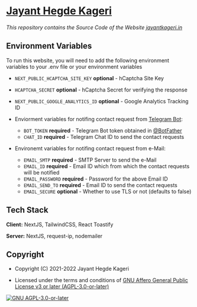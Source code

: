 <!-- Website of jayantkageri, NextJS Site for jayantkageri.in
Copyright (C) 2021 - 2022  Jayant Hegde Kageri

This file is part of Website of jayantkageri.

Website of jayantkageri is free software: you can redistribute it and/or modify
it under the terms of the GNU Affero General Public License as published by
the Free Software Foundation, either version 3 of the License, or
(at your option) any later version.

Website of jayantkageri is distributed in the hope that it will be useful,
but WITHOUT ANY WARRANTY; without even the implied warranty of
MERCHANTABILITY or FITNESS FOR A PARTICULAR PURPOSE.  See the
GNU Affero General Public License for more details.

You should have received a copy of the GNU Affero General Public License
along with Website of jayantkageri.  If not, see <https://www.gnu.org/licenses/>. -->

# [Jayant Hegde Kageri](https://jayantkageri.in)

_This repository contains the Source Code of the Website [jayantkageri.in](https://jayantkageri.in)_

## Environment Variables

To run this website, you will need to add the following environment variables to your .env file or your environment variables

* `NEXT_PUBLIC_HCAPTCHA_SITE_KEY` **optional** - hCaptcha Site Key

* `HCAPTCHA_SECRET` **optional** - hCaptcha Secret for verifying the response

* `NEXT_PUBLIC_GOOGLE_ANALYTICS_ID` **optional** - Google Analytics Tracking ID

* Enviorment variables for notifing contact request from [Telegram Bot](https://telegram.me/BotFather):
  * `BOT_TOKEN` **required** - Telegram Bot token obtained in [@BotFather](https://telegram.me/BotFather)
  * `CHAT_ID` **required** - Telegram Chat ID to send the contact requests

* Environemt variables for notifing contact request from e-Mail:
  * `EMAIL_SMTP` **required** - SMTP Server to send the e-Mail
  * `EMAIL_ID` **required** - Email ID which from which the contact requests will be notified
  * `EMAIL_PASSWORD` **required** - Password for the above Email ID
  * `EMAIL_SEND_TO` **required** - Email ID to send the contact requests
  * `EMAIL_SECURE` **optional** - Whether to use TLS or not (defaults to false)

## Tech Stack

**Client:** NextJS, TailwindCSS, React Toastify

**Server:** NextJS, request-ip, nodemailer

## Copyright

* Copyright (C) 2021-2022 Jayant Hegde Kageri

* Licensed under the terms and conditions of [GNU Affero General Public License v3 or later (AGPL-3.0-or-later)](https://www.gnu.org/licenses/agpl-3.0.en.html)

[![GNU AGPL-3.0-or-later](https://www.gnu.org/graphics/agplv3-with-text-162x68.png)](https://www.gnu.org/licenses/agpl-3.0.en.html)
